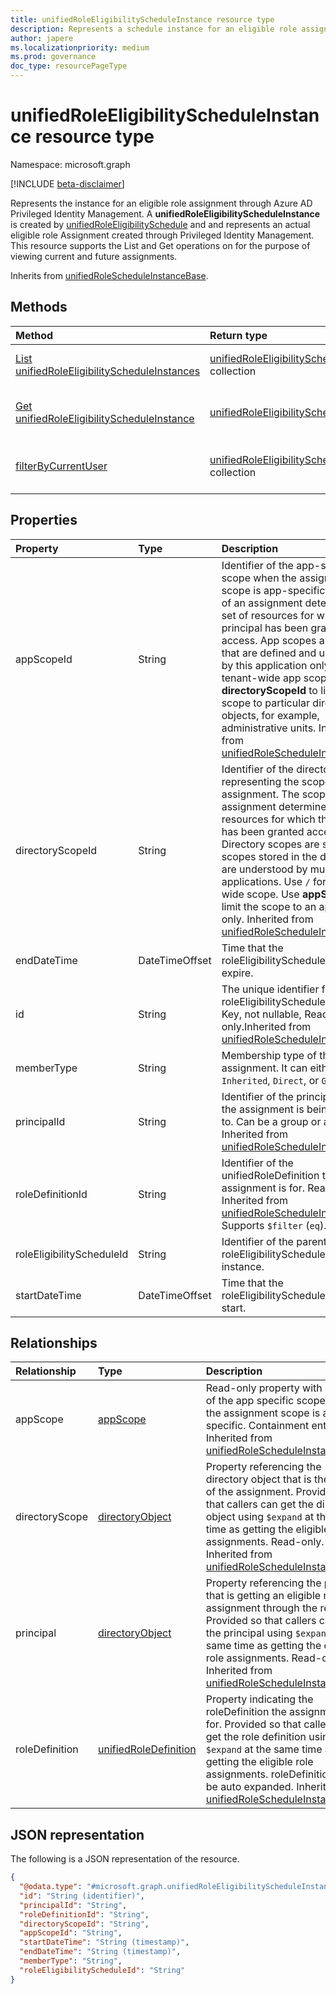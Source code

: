 ```yaml
---
title: unifiedRoleEligibilityScheduleInstance resource type
description: Represents a schedule instance for an eligible role assignment operations through Azure AD Privileged Identity Management.
author: japere
ms.localizationpriority: medium
ms.prod: governance
doc_type: resourcePageType
---
```


# unifiedRoleEligibilityScheduleInstance resource type

Namespace: microsoft.graph

[!INCLUDE [beta-disclaimer](../../includes/beta-disclaimer.md)]

Represents the instance for an eligible role assignment through Azure AD Privileged Identity Management. A **unifiedRoleEligibilityScheduleInstance** is created by [unifiedRoleEligibilitySchedule](unifiedroleeligibilityschedule.md) and and represents an actual eligible role Assignment created through Privileged Identity Management. This resource supports the List and Get operations on for the purpose of viewing current and future assignments.

Inherits from [unifiedRoleScheduleInstanceBase](../resources/unifiedrolescheduleinstancebase.md).

## Methods

| Method                                                                                                | Return type                                                                                                 | Description                                                                                                                                                           |
| :---------------------------------------------------------------------------------------------------- | :---------------------------------------------------------------------------------------------------------- | :-------------------------------------------------------------------------------------------------------------------------------------------------------------------- |
| [List unifiedRoleEligibilityScheduleInstances](../api/unifiedroleeligibilityscheduleinstance-list.md) | [unifiedRoleEligibilityScheduleInstance](../resources/unifiedroleeligibilityscheduleinstance.md) collection | Get a list of the [unifiedRoleEligibilityScheduleInstance](../resources/unifiedroleeligibilityscheduleinstance.md) objects and their properties.                      |
| [Get unifiedRoleEligibilityScheduleInstance](../api/unifiedroleeligibilityscheduleinstance-get.md)    | [unifiedRoleEligibilityScheduleInstance](../resources/unifiedroleeligibilityscheduleinstance.md)            | Read the properties and relationships of an [unifiedRoleEligibilityScheduleInstance](../resources/unifiedroleeligibilityscheduleinstance.md) object.                  |
| [filterByCurrentUser](../api/unifiedroleeligibilityscheduleinstance-filterbycurrentuser.md)           | [unifiedRoleEligibilityScheduleInstance](../resources/unifiedroleeligibilityscheduleinstance.md) collection | Get a list of the [unifiedRoleEligibilityInstance](../resources/unifiedroleeligibilityscheduleinstance.md) objects and their properties granted to a particular user. |

## Properties

| Property                  | Type           | Description                                                                                                                                                                                                                                                                                                                                                                                                                                                                                                                        |
| :------------------------ | :------------- | :--------------------------------------------------------------------------------------------------------------------------------------------------------------------------------------------------------------------------------------------------------------------------------------------------------------------------------------------------------------------------------------------------------------------------------------------------------------------------------------------------------------------------------- |
| appScopeId                | String         | Identifier of the app-specific scope when the assignment scope is app-specific. The scope of an assignment determines the set of resources for which the principal has been granted access. App scopes are scopes that are defined and understood by this application only. Use `/` for tenant-wide app scopes. Use **directoryScopeId** to limit the scope to particular directory objects, for example, administrative units. Inherited from [unifiedRoleScheduleInstanceBase](../resources/unifiedrolescheduleinstancebase.md). |
| directoryScopeId          | String         | Identifier of the directory object representing the scope of the assignment. The scope of an assignment determines the set of resources for which the principal has been granted access. Directory scopes are shared scopes stored in the directory that are understood by multiple applications. Use `/` for tenant-wide scope. Use **appScopeId** to limit the scope to an application only. Inherited from [unifiedRoleScheduleInstanceBase](../resources/unifiedrolescheduleinstancebase.md).                                  |
| endDateTime               | DateTimeOffset | Time that the roleEligibilityScheduleInstance will expire.                                                                                                                                                                                                                                                                                                                                                                                                                                                                         |
| id                        | String         | The unique identifier for the roleEligibilityScheduleInstance. Key, not nullable, Read-only.Inherited from [unifiedRoleScheduleInstanceBase](../resources/unifiedrolescheduleinstancebase.md).                                                                                                                                                                                                                                                                                                                                     |
| memberType                | String         | Membership type of the assignment. It can either be `Inherited`, `Direct`, or `Group`.                                                                                                                                                                                                                                                                                                                                                                                                                                             |
| principalId               | String         | Identifier of the principal to which the assignment is being granted to. Can be a group or a user. Inherited from [unifiedRoleScheduleInstanceBase](../resources/unifiedrolescheduleinstancebase.md).                                                                                                                                                                                                                                                                                                                              |
| roleDefinitionId          | String         | Identifier of the unifiedRoleDefinition the assignment is for. Read only. Inherited from [unifiedRoleScheduleInstanceBase](../resources/unifiedrolescheduleinstancebase.md).<br> Supports `$filter` (`eq`).                                                                                                                                                                                                                                                                                                                        |
| roleEligibilityScheduleId | String         | Identifier of the parent roleEligibilitySchedule for this instance.                                                                                                                                                                                                                                                                                                                                                                                                                                                                |
| startDateTime             | DateTimeOffset | Time that the roleEligibilityScheduleInstance will start.                                                                                                                                                                                                                                                                                                                                                                                                                                                                          |

## Relationships

| Relationship   | Type                                                           | Description                                                                                                                                                                                                                                                                                                                                |
| :------------- | :------------------------------------------------------------- | :----------------------------------------------------------------------------------------------------------------------------------------------------------------------------------------------------------------------------------------------------------------------------------------------------------------------------------------- |
| appScope       | [appScope](../resources/appscope.md)                           | Read-only property with details of the app specific scope when the assignment scope is app specific. Containment entity. Inherited from [unifiedRoleScheduleInstanceBase](../resources/unifiedrolescheduleinstancebase.md)                                                                                                                 |
| directoryScope | [directoryObject](../resources/directoryobject.md)             | Property referencing the directory object that is the scope of the assignment. Provided so that callers can get the directory object using `$expand` at the same time as getting the eligible role assignments. Read-only. Inherited from [unifiedRoleScheduleInstanceBase](../resources/unifiedrolescheduleinstancebase.md)               |
| principal      | [directoryObject](../resources/directoryobject.md)             | Property referencing the principal that is getting an eligible role assignment through the request. Provided so that callers can get the principal using `$expand` at the same time as getting the eligible role assignments. Read-only. Inherited from [unifiedRoleScheduleInstanceBase](../resources/unifiedrolescheduleinstancebase.md) |
| roleDefinition | [unifiedRoleDefinition](../resources/unifiedroledefinition.md) | Property indicating the roleDefinition the assignment is for. Provided so that callers can get the role definition using `$expand` at the same time as getting the eligible role assignments. roleDefinition.Id will be auto expanded. Inherited from [unifiedRoleScheduleInstanceBase](../resources/unifiedrolescheduleinstancebase.md)   |

## JSON representation

The following is a JSON representation of the resource.

<!-- {
  "blockType": "resource",
  "keyProperty": "id",
  "@odata.type": "microsoft.graph.unifiedRoleEligibilityScheduleInstance",
  "baseType": "microsoft.graph.unifiedRoleScheduleInstanceBase",
  "openType": false
}
-->

```json
{
  "@odata.type": "#microsoft.graph.unifiedRoleEligibilityScheduleInstance",
  "id": "String (identifier)",
  "principalId": "String",
  "roleDefinitionId": "String",
  "directoryScopeId": "String",
  "appScopeId": "String",
  "startDateTime": "String (timestamp)",
  "endDateTime": "String (timestamp)",
  "memberType": "String",
  "roleEligibilityScheduleId": "String"
}
```
